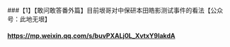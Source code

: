 ###【1】【敢问敢答番外篇】目前垠哥对中保研本田皓影测试事件的看法【公众号：此地无垠】
#### https://mp.weixin.qq.com/s/buvPXALj0L_XvtxY9lakdA


